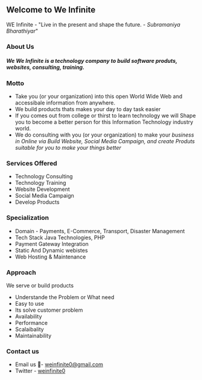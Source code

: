 ## Welcome to We Infinite

WE Infinite - "Live in the present and shape the future. - *Subramaniya Bharathiyar*"

### About Us

##### We **We Infinite** is a technology company to build software produts, websites, consulting, training.

### Motto

* Take you (or your organization) into this open World Wide Web and accessibale information from anywhere. 
* We build products thats makes your day to day task easier
* If you comes out from college or thirst to learn technology we will Shape you to become a better person for this Information Technology industry world.
* We do consulting with you (or your organization) to make your _business in Online via Build Website, Social Media Campaign, and create Produts suitable for you to make your things better_

### Services Offered

* Technology Consulting
* Technology Training
* Website Development
* Social Media Campaign
* Develop Products

### Specialization

* Domain  - Payments, E-Commerce, Transport, Disaster Management
* Tech Stack Java Technologies, PHP
* Payment Gateway Integration
* Static And Dynamic webistes
* Web Hosting & Maintenance

### Approach

We serve or build products 
* Understande the Problem or What need
* Easy to use
* Its solve customer problem
* Availability
* Performance
* Scalaibality
* Maintainability 

### Contact us
* Email us 📧- [weinfinite0@gmail.com](mailto:weinfinite0@gmail.com) 
* Twitter - [weinfinite0](http://twitter.com/weinfinite0)

<meta name="google-site-verification" content="P9_YOw7ogA03J12oC0o-JoTm3cyftgqpamCe9a2MG2M" />

